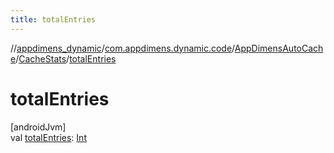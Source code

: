 ```yaml
---
title: totalEntries
---
```

//[appdimens_dynamic](../../../../index.html)/[com.appdimens.dynamic.code](../../index.html)/[AppDimensAutoCache](../index.html)/[CacheStats](index.html)/[totalEntries](total-entries.html)



# totalEntries



[androidJvm]\
val [totalEntries](total-entries.html): [Int](https://kotlinlang.org/api/core/kotlin-stdlib/kotlin/-int/index.html)



